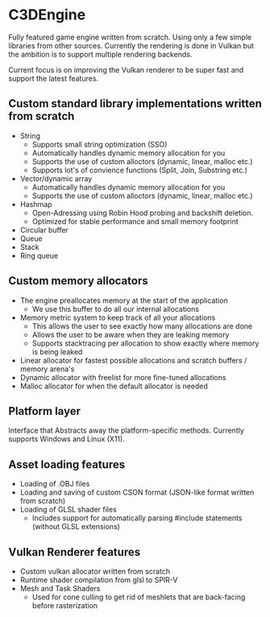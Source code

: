 # C3DEngine
Fully featured game engine written from scratch. Using only a few simple libraries from other sources.
Currently the rendering is done in Vulkan but the ambition is to support multiple rendering backends.

Current focus is on improving the Vulkan renderer to be super fast and support the latest features.

## Custom standard library implementations written from scratch
- String
    - Supports small string optimization (SSO)
    - Automatically handles dynamic memory allocation for you
    - Supports the use of custom alloctors (dynamic, linear, malloc etc.)
    - Supports lot's of convience functions (Split, Join, Substring etc.)
- Vector/dynamic array
    - Automatically handles dynamic memory allocation for you
    - Supports the use of custom alloctors (dynamic, linear, malloc etc.)
- Hashmap
    - Open-Adressing using Robin Hood probing and backshift deletion.
    - Optimized for stable performance and small memory footprint
- Circular buffer
- Queue
- Stack
- Ring queue

## Custom memory allocators
- The engine preallocates memory at the start of the application
    - We use this buffer to do all our internal allocations
- Memory metric system to keep track of all your allocations
    - This allows the user to see exactly how many allocations are done
    - Allows the user to be aware when they are leaking memory
    - Supports stacktracing per allocation to show exactly where memory is being leaked
- Linear allocator for fastest possible allocations and scratch buffers / memory arena's
- Dynamic allocator with freelist for more fine-tuned allocations
- Malloc allocator for when the default allocator is needed

## Platform layer
Interface that Abstracts away the platform-specific methods. Currently supports Windows and Linux (X11).

## Asset loading features
- Loading of .OBJ files
- Loading and saving of custom CSON format (JSON-like format written from scratch)
- Loading of GLSL shader files
    - Includes support for automatically parsing #include statements (without GLSL extensions)

## Vulkan Renderer features
- Custom vulkan allocator written from scratch
- Runtime shader compilation from glsl to SPIR-V
- Mesh and Task Shaders
    - Used for cone culling to get rid of meshlets that are back-facing before rasterization


